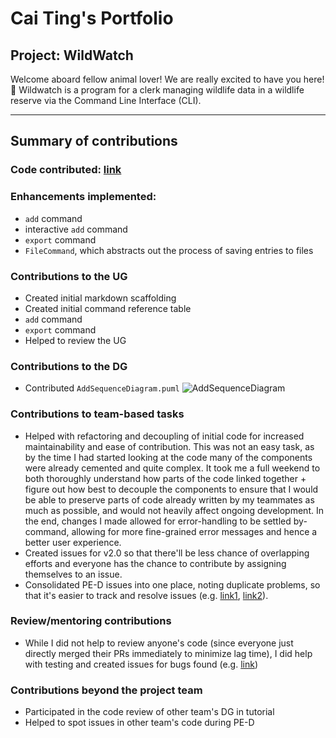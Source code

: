 # Cai Ting's Portfolio 

## Project: WildWatch
Welcome aboard fellow animal lover! We are really excited to have you here! 🐋
Wildwatch is a program for a clerk managing wildlife data in a wildlife reserve via the Command Line Interface (CLI).

---

## Summary of contributions 

### Code contributed: [link](https://nus-cs2113-ay2324s1.github.io/tp-dashboard/?search=&sort=groupTitle&sortWithin=title&timeframe=commit&mergegroup=&groupSelect=groupByRepos&breakdown=true&checkedFileTypes=docs~functional-code~test-code&since=2023-09-22&tabOpen=true&tabType=authorship&tabAuthor=lctxct&tabRepo=AY2324S1-CS2113T-W11-2%2Ftp%5Bmaster%5D&authorshipIsMergeGroup=false&authorshipFileTypes=docs~functional-code~test-code&authorshipIsBinaryFileTypeChecked=false&authorshipIsIgnoredFilesChecked=false)

### Enhancements implemented:
* `add` command
* interactive `add` command
* `export` command
* `FileCommand`, which abstracts out the process of saving entries to files

### Contributions to the UG
* Created initial markdown scaffolding 
* Created initial command reference table 
* `add` command
* `export` command
* Helped to review the UG 

### Contributions to the DG
* Contributed `AddSequenceDiagram.puml`
![AddSequenceDiagram](https://github.com/AY2324S1-CS2113T-W11-2/tp/assets/70379887/c3beaaca-ff23-4d09-95b1-30bd88b5997c)


### Contributions to team-based tasks
* Helped with refactoring and decoupling of initial code for increased maintainability and ease of contribution. This was not an easy task, as by the time I had started looking at the code many of the components were already cemented and quite complex. It took me a full weekend to both thoroughly understand how parts of the code linked together + figure out how best to decouple the components to ensure that I would be able to preserve parts of code already written by my teammates as much as possible, and would not heavily affect ongoing development. In the end, changes I made allowed for error-handling to be settled by-command, allowing for more fine-grained error messages and hence a better user experience. 
* Created issues for v2.0 so that there'll be less chance of overlapping efforts and everyone has the chance to contribute by assigning themselves to an issue.
* Consolidated PE-D issues into one place, noting duplicate problems, so that it's easier to track and resolve issues (e.g. [link1](https://github.com/AY2324S1-CS2113T-W11-2/tp/issues/181), [link2](https://github.com/AY2324S1-CS2113T-W11-2/tp/issues/191)).

### Review/mentoring contributions 
* While I did not help to review anyone's code (since everyone just directly merged their PRs immediately to minimize lag time), I did help with testing and created issues for bugs found (e.g. [link](https://github.com/AY2324S1-CS2113T-W11-2/tp/issues/115))

### Contributions beyond the project team
* Participated in the code review of other team's DG in tutorial 
* Helped to spot issues in other team's code during PE-D 
